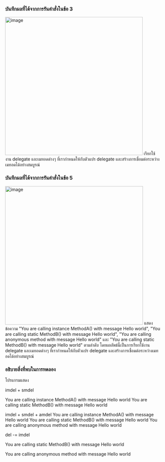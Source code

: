 ### บันทึกผลที่ได้จากการรันคำสั่งในข้อ 3
<img width="445" alt="image" src="https://github.com/VisawaPRO/03376836-OOP-2566-Lab-15/assets/144195555/7c0f716a-8ccb-4f0e-9c21-2b6b4799145e">
เรียกใช้งาน delegate และเมทอดต่างๆ ที่เรากำหนดให้กับตัวแปร delegate และสร้างการเชื่อมต่อระหว่างเมทอดได้อย่างสมบูรณ์

### บันทึกผลที่ได้จากการรันคำสั่งในข้อ 5
<img width="446" alt="image" src="https://github.com/VisawaPRO/03376836-OOP-2566-Lab-15/assets/144195555/3ba404f9-5a48-4be9-aab5-56c038f8c4f8">
แสดงข้อความ "You are calling instance MethodA() with message Hello world", "You are calling static MethodB() with message Hello world", "You are calling anonymous method with message Hello world" และ "You are calling static MethodB() with message Hello world" ตามลำดับ โดยผลลัพธ์นี้เป็นการเรียกใช้งาน delegate และเมทอดต่างๆ ที่เรากำหนดให้กับตัวแปร delegate และสร้างการเชื่อมต่อระหว่างเมทอดได้อย่างสมบูรณ์

### อธิบายสิ่งที่พบในการทดลอง
โปรแกรมแสดง

imdel + smdel

You are calling instance MethodA() with message Hello world You are calling static MethodB() with message Hello world

imdel + smdel + amdel You are calling instance MethodA() with message Hello world You are calling static MethodB() with message Hello world You are calling anonymous method with message Hello world

del -= imdel

You are calling static MethodB() with message Hello world

You are calling anonymous method with message Hello world


